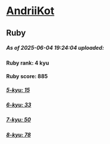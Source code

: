 # [AndriiKot](https://www.codewars.com/users/AndriiKot) 
## Ruby

##### As of 2025-06-04 19:24:04 uploaded:

#### Ruby rank: 4 kyu

#### Ruby score: 885

##### [5-kyu: 15](https://github.com/AndriiKot/Ruby__CodeWars/tree/main/kyu-5)

##### [6-kyu: 33](https://github.com/AndriiKot/Ruby__CodeWars/tree/main/kyu-6)

##### [7-kyu: 50](https://github.com/AndriiKot/Ruby__CodeWars/tree/main/kyu-7)

##### [8-kyu: 78](https://github.com/AndriiKot/Ruby__CodeWars/tree/main/kyu-8)

